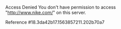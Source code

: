 Access Denied You don't have permission to access "http://www.nike.com/" on this server.

Reference #18.3da42b17.1563857211.202b70a7